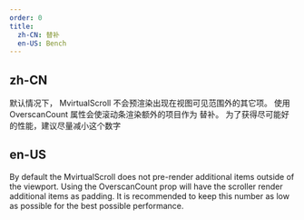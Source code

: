```yaml
---
order: 0
title:
  zh-CN: 替补
  en-US: Bench
---
```


## zh-CN

默认情况下， MvirtualScroll 不会预渲染出现在视图可见范围外的其它项。 使用 OverscanCount 属性会使滚动条渲染额外的项目作为 替补。 为了获得尽可能好的性能，建议尽量减小这个数字

## en-US

By default the MvirtualScroll does not pre-render additional items outside of the viewport. Using the OverscanCount prop will have the scroller render additional items as padding. It is recommended to keep this number as low as possible for the best possible performance. 